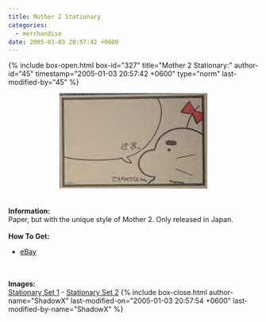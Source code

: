 ```yaml
---
title: Mother 2 Stationary
categories:
  - merchandise
date: 2005-01-03 20:57:42 +0600
---
```

{% include box-open.html box-id="327" title="Mother 2 Stationary:" author-id="45" timestamp="2005-01-03 20:57:42 +0600" type="norm" last-modified-by="45" %}
	<center>
	<img src="/merchandise/images/m2_stat_title.jpg" border="0" alt="Mother 2 Stationary" />
	</center>
	<br /><br />
	<b>Information:</b>
	<br />
	Paper, but with the unique style of Mother 2. Only released in Japan.
	<br /><br />
	<b>How To Get:</b>
	<br />
	<ul>
	<li><a href="http://www.ebay.com">eBay</a></li>
	</ul>
	<br /><br />
	<b>Images:</b>
	<br />
	<a href="/merchandise/images/m2_stat1.jpg">Stationary Set 1</a> - <a href="/merchandise/images/m2_stat2.jpg">Stationary Set 2</a>
{% include box-close.html author-name="ShadowX" last-modified-on="2005-01-03 20:57:54 +0600" last-modified-by-name="ShadowX" %}
